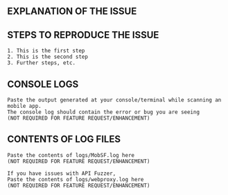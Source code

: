 ## EXPLANATION OF THE ISSUE

<!-- What happens, under which versions, under what conditions, when, and what were you expecting instead. -->

## STEPS TO REPRODUCE THE ISSUE

```
1. This is the first step
2. This is the second step
3. Further steps, etc.
```

## CONSOLE LOGS

```
Paste the output generated at your console/terminal while scanning an mobile app.
The console log should contain the error or bug you are seeing
(NOT REQUIRED FOR FEATURE REQUEST/ENHANCEMENT)
```

## CONTENTS OF LOG FILES

```
Paste the contents of logs/MobSF.log here
(NOT REQUIRED FOR FEATURE REQUEST/ENHANCEMENT)
```

```
If you have issues with API Fuzzer,
Paste the contents of logs/webproxy.log here
(NOT REQUIRED FOR FEATURE REQUEST/ENHANCEMENT)
```
<!--
BEFORE POSTING YOUR ISSUE/BUG
- These comments won't show up when you submit the issue.
- GitHub issues ARE NOT FOR SUPPORT! If you have questions, use stackoverflow or https://mobsf.slack.com/
- Installation problems with regards to requirements.txt or VirtualBox in not considered as a MobSF issue.
- Reproduce issue in the latest master and try to add as much detail as possible.
- If you're requesting a new feature/enhancement, explain why you'd like it to be added and it's importance.
- Search this repository (top of the page) for the issue and it has not been fixed or reported already.
-->
